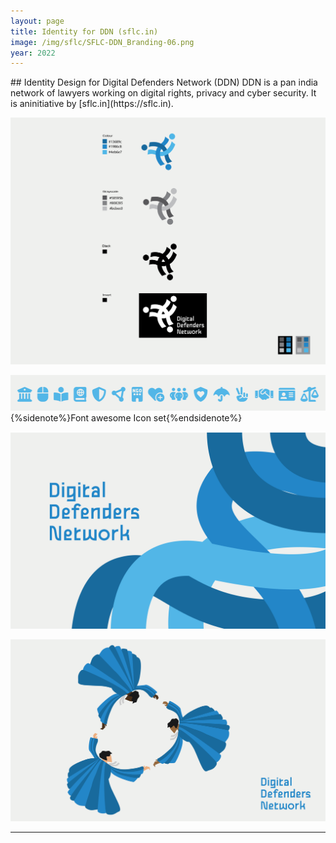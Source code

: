 ```yaml
---
layout: page
title: Identity for DDN (sflc.in)
image: /img/sflc/SFLC-DDN_Branding-06.png
year: 2022
---
```

<p></p>
## Identity Design for Digital Defenders Network (DDN)
DDN is a pan india network of lawyers working on digital rights, privacy and cyber security.
It is aninitiative by [sflc.in](https://sflc.in).

![Digital Defenders Network](/img/sflc/SFLC-DDN_Branding-1.png)

![Digital Defenders Network Icons set](/img/sflc/SFLC-DDN_Branding-12.png)
{%sidenote%}Font awesome Icon set{%endsidenote%}

![Digital Defenders Network](/img/sflc/SFLC-DDN_Branding-11.png)

![Digital Defenders Network](/img/sflc/SFLC-DDN_Branding-10.png)

***